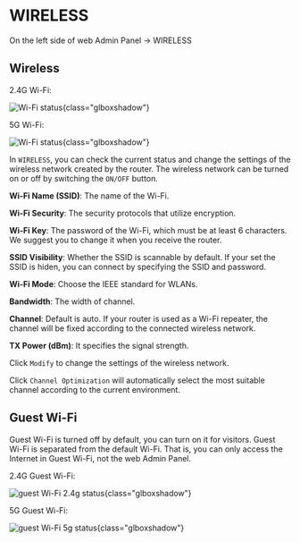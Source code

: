 # WIRELESS

On the left side of web Admin Panel -> WIRELESS

## Wireless

2.4G Wi-Fi:

![Wi-Fi status](https://static.gl-inet.com/docs/router/en/3/setup/gl-x750/wireless/wifi_status_2.4g_x750.png){class="glboxshadow"}

5G Wi-Fi:

![Wi-Fi status](https://static.gl-inet.com/docs/router/en/3/setup/gl-x750/wireless/wifi_status_5g_x750.png){class="glboxshadow"}

In `WIRELESS`, you can check the current status and change the settings of the wireless network created by the router. The wireless network can be turned on or off by switching the `ON/OFF` button.

**Wi-Fi Name (SSID)**: The name of the Wi-Fi.

**Wi-Fi Security**: The security protocols that utilize encryption.

**Wi-Fi Key**: The password of the Wi-Fi, which must be at least 6 characters. We suggest you to change it when you receive the router.

**SSID Visibility**: Whether the SSID is scannable by default. If your set the SSID is hiden, you can connect by specifying the SSID and password.

**Wi-Fi Mode**: Choose the IEEE standard for WLANs.

**Bandwidth**: The width of channel.

**Channel**: Default is auto. If your router is used as a Wi-Fi repeater, the channel will be fixed according to the connected wireless network.

**TX Power (dBm)**: It specifies the signal strength.

Click `Modify` to change the settings of the wireless network.

Click `Channel Optimization` will automatically select the most suitable channel according to the current environment.

## Guest Wi-Fi

Guest Wi-Fi is turned off by default, you can turn on it for visitors. Guest Wi-Fi is separated from the default Wi-Fi. That is, you can only access the Internet in Guest Wi-Fi, not the web Admin Panel.

2.4G Guest Wi-Fi:

![guest Wi-Fi 2.4g status](https://static.gl-inet.com/docs/router/en/3/setup/gl-x750/wireless/wifi_status_2.4g_guest_x750.png){class="glboxshadow"}

5G Guest Wi-Fi:

![guest Wi-Fi 5g status](https://static.gl-inet.com/docs/router/en/3/setup/gl-x750/wireless/wifi_status_5g_guest_x750.png){class="glboxshadow"}

